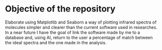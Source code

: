 # Objective of the repository
Elaborate using Matplotlib and Seaborn a way of plotting infrared spectra of molecules simpler and clearer than the current software used in researches. In a near future I have the goal of link the software made by me to a database and, using AI, return to the user a percentage of match between the ideal spectra and the one made in the analysis.
